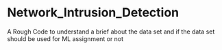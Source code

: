 # Network_Intrusion_Detection
A Rough Code to understand a brief about the data set and if the data set should be used for ML assignment or not
